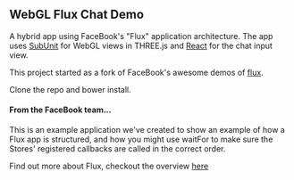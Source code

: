 ## WebGL Flux Chat Demo

A hybrid app using FaceBook's "Flux" application architecture. The app uses [SubUnit](https://github.com/sghall/subunit) for WebGL views in THREE.js and [React](https://github.com/facebook/react) for the chat input view.

This project started as a fork of FaceBook's awesome demos of [flux](https://github.com/facebook/flux). 

Clone the repo and bower install.

#### From the FaceBook team...

This is an example application we've created to show an example of how a Flux
app is structured, and how you might use waitFor to make sure the Stores'
registered callbacks are called in the correct order.

Find out more about Flux, checkout the overview [here](http://facebook.github.io/flux/docs/overview.html)
